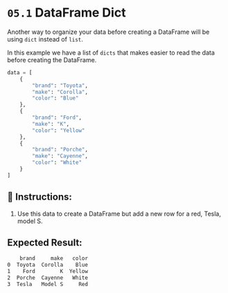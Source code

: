 # `05.1` DataFrame Dict

Another way to organize your data before creating a DataFrame will be using `dict` instead of `list`.

In this example we have a list of `dicts` that makes easier to read the data before creating the DataFrame.

```python
data = [
    { 
        "brand": "Toyota", 
        "make": "Corolla",
        "color": "Blue"
    },
    {
        "brand": "Ford", 
        "make": "K",
        "color": "Yellow"
    },
    {
        "brand": "Porche", 
        "make": "Cayenne",
        "color": "White"
    }
]
```

## 📝 Instructions:

1. Use this data to create a DataFrame but add a new row for a red, Tesla, model S.

## Expected Result:

```bash
    brand     make   color
0  Toyota  Corolla    Blue
1    Ford        K  Yellow
2  Porche  Cayenne   White
3  Tesla   Model S     Red
```